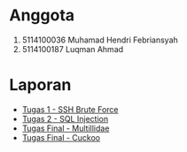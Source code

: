 # Anggota
1. 5114100036 Muhamad Hendri Febriansyah 		
2. 5114100187 Luqman Ahmad 					

# Laporan
- [Tugas 1 - SSH Brute Force](https://github.com/luqmanahmads/laporan-pksj/blob/master/Laporan_Tugas_1/README.md)
- [Tugas 2 - SQL Injection](https://github.com/luqmanahmads/laporan-pksj/blob/master/Laporan_Tugas_2/README.md)
- [Tugas Final - Multillidae](https://github.com/luqmanahmads/laporan-pksj/blob/master/Laporan_Tugas_Final/README.md)
- [Tugas Final - Cuckoo](https://github.com/luqmanahmads/laporan-pksj/blob/master/Laporan_Tugas_Final/cuckoo/README.md)
